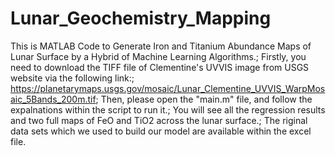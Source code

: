 # Lunar_Geochemistry_Mapping
This is MATLAB Code to Generate Iron and Titanium Abundance Maps of Lunar Surface by a Hybrid of Machine Learning Algorithms.;
Firstly, you need to download the TIFF file of Clementine's UVVIS image from USGS website via the following link:;
https://planetarymaps.usgs.gov/mosaic/Lunar_Clementine_UVVIS_WarpMosaic_5Bands_200m.tif;
Then, please open the "main.m" file, and follow the expalnations within the script to run it.;
You will see all the regression results and two full maps of FeO and TiO2 across the lunar surface.;
The riginal data sets which we used to build our model are available within the excel file.
